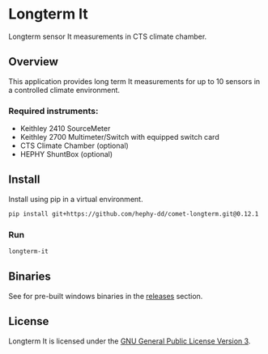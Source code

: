# Longterm It

Longterm sensor It measurements in CTS climate chamber.

## Overview

This application provides long term It measurements for up to 10 sensors
in a controlled climate environment.

### Required instruments:

- Keithley 2410 SourceMeter
- Keithley 2700 Multimeter/Switch with equipped switch card
- CTS Climate Chamber (optional)
- HEPHY ShuntBox (optional)

## Install

Install using pip in a virtual environment.

```bash
pip install git+https://github.com/hephy-dd/comet-longterm.git@0.12.1
```

### Run

```bash
longterm-it
```

## Binaries

See for pre-built windows binaries in the [releases](https://github.com/hephy-dd/comet-longterm/releases) section.

## License

Longterm It is licensed under the [GNU General Public License Version 3](https://github.com/hephy-dd/comet-longterm/tree/main/LICENSE).
